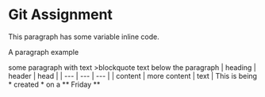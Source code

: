 # Git Assignment
This paragraph has some variable inline code.
<p> A paragraph example </p>
some paragraph with text
>blockquote text below the paragraph
| heading | header | head |
| --- | --- | --- |
| content | more content | text |
This is being * created * on a ** Friday **
